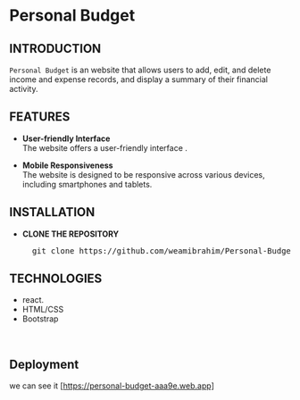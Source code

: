 # Personal Budget


## **INTRODUCTION**

`Personal Budget` is an website  that allows users to add, edit,
and delete income and expense records, and display a summary of their financial activity.


## **FEATURES**

- **User-friendly Interface**<br>
  The website offers a  user-friendly interface .



- **Mobile Responsiveness**<br>
  The website is designed to be responsive across various devices, including smartphones and tablets. 




## **INSTALLATION**

- **CLONE THE REPOSITORY**
  <pre>
    git clone https://github.com/weamibrahim/Personal-Budget
  </pre>



## **TECHNOLOGIES**

- react.
- HTML/CSS
- Bootstrap

<br>

## **Deployment**
we can see it [https://personal-budget-aaa9e.web.app]



